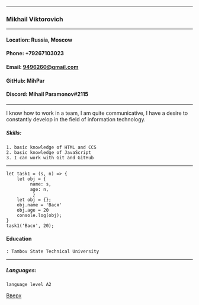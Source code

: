 <a id="up"></a>
***
### Mikhail Viktorovich
---
#### Location: Russia, Moscow
#### Phone: +79267103023
#### Email: 9496260@gmail.com
#### GitHub: MihPar
#### Discord: Mihail Paramonov#2115
---
I know how to work in a team, I am quite communicative, I have a desire to constantly develop in the field of information technology.

##### Skills:
    1. basic knowledge of HTML and CCS
    2. basic knowledge of JavaScript
    3. I can work with Git and GitHub
---


```
let task1 = (s, n) => {
    let obj = {
         name: s,
         age: n,
          }
    let obj = {};
    obj.name = 'Вася'
    obj.age = 20
    console.log(obj);
}
task1('Вася', 20);
```

#### Education
    : Tambov State Technical University
***



##### Languages:
    language level A2

[Вверх](#up)
